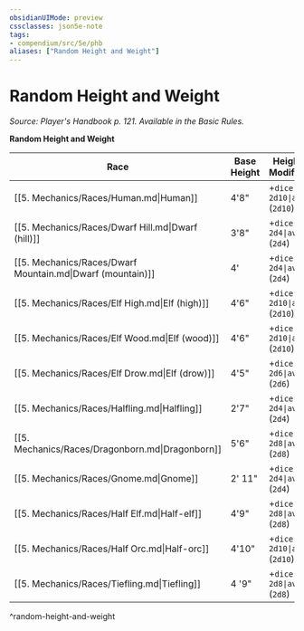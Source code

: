 ```yaml
---
obsidianUIMode: preview
cssclasses: json5e-note
tags:
- compendium/src/5e/phb
aliases: ["Random Height and Weight"]
---
```

# Random Height and Weight
*Source: Player's Handbook p. 121. Available in the Basic Rules.* 

**Random Height and Weight**

| Race | Base Height | Height Modifier | Base Weight | Weight Modifier |
|------|-------------|-----------------|-------------|-----------------|
| [[5. Mechanics/Races/Human.md\|Human]] | 4'8" | +`dice: 2d10\|avg` (`2d10`) | 110 lb. | × (`dice: 2d4\|avg` (`2d4`)) lb. |
| [[5. Mechanics/Races/Dwarf Hill.md\|Dwarf (hill)]] | 3'8" | +`dice: 2d4\|avg` (`2d4`) | 115 lb. | × (`dice: 2d6\|avg` (`2d6`)) lb. |
| [[5. Mechanics/Races/Dwarf Mountain.md\|Dwarf (mountain)]] | 4' | +`dice: 2d4\|avg` (`2d4`) | 130 lb. | × (`dice: 2d6\|avg` (`2d6`)) lb. |
| [[5. Mechanics/Races/Elf High.md\|Elf (high)]] | 4'6" | +`dice: 2d10\|avg` (`2d10`) | 90 lb. | × (`dice: 1d4\|avg` (`1d4`)) lb. |
| [[5. Mechanics/Races/Elf Wood.md\|Elf (wood)]] | 4'6" | +`dice: 2d10\|avg` (`2d10`) | 100 lb. | × (`dice: 1d4\|avg` (`1d4`)) lb. |
| [[5. Mechanics/Races/Elf Drow.md\|Elf (drow)]] | 4'5" | +`dice: 2d6\|avg` (`2d6`) | 75 lb. | × (`dice: 1d6\|avg` (`1d6`)) lb. |
| [[5. Mechanics/Races/Halfling.md\|Halfling]] | 2'7" | +`dice: 2d4\|avg` (`2d4`) | 35 lb. | × 1 lb |
| [[5. Mechanics/Races/Dragonborn.md\|Dragonborn]] | 5'6" | +`dice: 2d8\|avg` (`2d8`) | 175 lb. | × (`dice: 2d6\|avg` (`2d6`)) lb. |
| [[5. Mechanics/Races/Gnome.md\|Gnome]] | 2' 11" | +`dice: 2d4\|avg` (`2d4`) | 35 lb. | × 1 lb. |
| [[5. Mechanics/Races/Half Elf.md\|Half-elf]] | 4'9" | +`dice: 2d8\|avg` (`2d8`) | 110 lb. | × (`dice: 2d4\|avg` (`2d4`)) lb. |
| [[5. Mechanics/Races/Half Orc.md\|Half-orc]] | 4'10" | +`dice: 2d10\|avg` (`2d10`) | 140 lb. | × (`dice: 2d6\|avg` (`2d6`)) lb. |
| [[5. Mechanics/Races/Tiefling.md\|Tiefling]] | 4 '9" | +`dice: 2d8\|avg` (`2d8`) | 110 lb. | × (`dice: 2d4\|avg` (`2d4`)) lb. |
^random-height-and-weight
